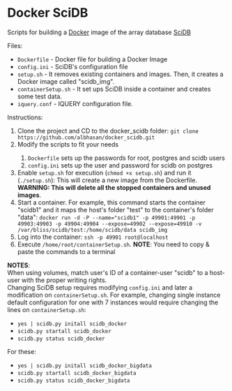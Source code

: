Docker SciDB
============

Scripts for building a <a href="http://www.docker.com/">Docker</a> image of the array database <a href="http://www.scidb.org/">SciDB</a> 

Files:
<ul>
<li><code>Dockerfile</code> - Docker file for building a Docker Image</li>
<li><code>config.ini</code> - SciDB's configuration file</li>
<li><code>setup.sh</code> - It removes existing containers and images. Then, it creates a Docker image called "scidb_img".</li>
<li><code>containerSetup.sh</code> - It set ups SciDB inside a container and creates some test data.</li>
<li><code>iquery.conf</code> - IQUERY configuration file.</li>
</ul> 

Instructions:

<ol>
<li>Clone the project and CD to the docker_scidb folder: <code>git clone https://github.com/albhasan/docker_scidb.git</code></li>
<li>Modify the scripts to fit your needs</li>
	<ol>
	<li><code>Dockerfile</code> sets up the passwords for root, postgres and scidb users</li>
	<li><code>config.ini</code> sets up the user and password for scidb on postgres</li>
	</ol> 
<li>Enable <code>setup.sh</code> for execution (<code>chmod +x setup.sh</code>) and run it (<code>./setup.sh</code>): This will create a new image from the Dockerfile. <b>WARNING: This will delete all the stopped containers and unused images</b>.
<li>Start a container. For example, this command starts the container "scidb1" and it maps the host's folder "test" to the container's folder "data": <code>docker run -d -P --name="scidb1" -p 49901:49901 -p 49903:49903 -p 49904:49904 --expose=49902 --expose=49910 -v /var/bliss/scidb/test:/home/scidb/data scidb_img</code></li>
<li>Log into the container: <code>ssh -p 49901 root@localhost</code></li>
<li>Execute <code>/home/root/containerSetup.sh</code>. <b>NOTE</b>: You need to copy & paste the commands to a terminal</li>
</ol> 

<b>NOTES</b>:<br/>
When using volumes, match user's ID of a container-user "scidb" to a host-user with the proper writing rights.
<br/>
Changing SciDB setup requires modifying <code>config.ini</code> and later a modification on <code>containerSetup.sh</code>. For example, changing single instance default configuration for one with 7 instances would require changing the lines on <code>containerSetup.sh</code>:

<ul>
<li><code>yes | scidb.py initall scidb_docker</code></li>
<li><code>scidb.py startall scidb_docker</code></li>
<li><code>scidb.py status scidb_docker</code></li>
</ul>


For these:
<ul>
<li><code>yes | scidb.py initall scidb_docker_bigdata</code></li>
<li><code>scidb.py startall scidb_docker_bigdata</code></li>
<li><code>scidb.py status scidb_docker_bigdata</code></li>
</ul>
